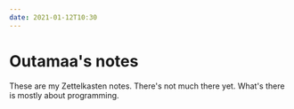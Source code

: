 ```yaml
---
date: 2021-01-12T10:30
---
```


# Outamaa's notes

These are my Zettelkasten notes. There's not much there yet. What's
there is mostly about programming.

